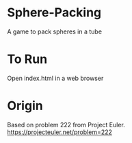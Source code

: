 # Sphere-Packing
A game to pack spheres in a tube

# To Run
Open index.html in a web browser

# Origin
Based on problem 222 from Project Euler.
https://projecteuler.net/problem=222
